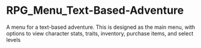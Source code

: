 # RPG_Menu_Text-Based-Adventure
A menu for a text-based adventure. This is designed as the main menu, with options to view character stats, traits, inventory, purchase items, and select levels
